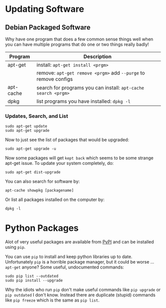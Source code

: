 # Updating Software

## Debian Packaged Software

Why have one program that does a few common sense things well when you can have multiple programs that do one or two things really badly!

| Program   | Description                                                    |
|-----------|----------------------------------------------------------------|
| apt-get   | install: `apt-get install <prgm>`                              |
|           | remove: `apt-get remove <prgm>` add `--purge` to remove configs|
| apt-cache | search for programs you can install: `apt-cache search <prgm>` |
| dpkg      | list programs you have installed: `dpkg -l`                    |

### Updates, Search, and List

	sudo apt-get update
	sudo apt-get upgrade

Now to just see the list of packages that would be upgraded:

	sudo apt-get upgrade -u

Now some packages will get `kept back` which seems to be some strange apt-get issue. To
update your system completely, do:

    sudo apt-get dist-upgrade

You can also search for software by:

    apt-cache showpkg [packagename]
    
Or list all packages installed on the computer by:

    dpkg -l

# Python Packages 

Alot of very useful packages are available from [PyPI](https://pypi.python.org/pypi) and can be installed using `pip`.

You can use `pip` to install and keep python libraries up to date. Unfortunately `pip` is a horrible package manager, but it could be worse ... `apt-get` anyone? Some useful, undocumented commands:

    sudo pip list --outdated
    sudo pip install --upgrade

Why the idiots who run `pip` don't make useful commands like `pip upgrade` or `pip outdated` I don't know. Instead there are duplicate (stupid) commands like `pip freeze` which is the same as `pip list`.

